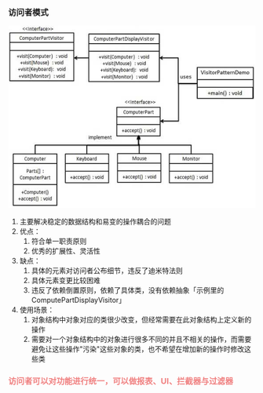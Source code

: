 ### 访问者模式

![](img.png)

1. 主要解决稳定的数据结构和易变的操作耦合的问题
2. 优点：
      1) 符合单一职责原则
      2) 优秀的扩展性、灵活性
3. 缺点：
      1) 具体的元素对访问者公布细节，违反了迪米特法则
      2) 具体元素变更比较困难
      3) 违反了依赖倒置原则，依赖了具体类，没有依赖抽象「示例里的ComputePartDisplayVisitor」
4. 使用场景：
      1) 对象结构中对象对应的类很少改变，但经常需要在此对象结构上定义新的操作
      2) 需要对一个对象结构中的对象进行很多不同的并且不相关的操作，而需要避免让这些操作"污染"这些对象的类，也不希望在增加新的操作时修改这些类
### <font color=LightCoral> 访问者可以对功能进行统一，可以做报表、UI、拦截器与过滤器 </font>
